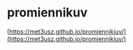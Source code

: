 # promiennikuv

[https://met3usz.github.io/promiennikiuv/](https://met3usz.github.io/promiennikiuv/)
